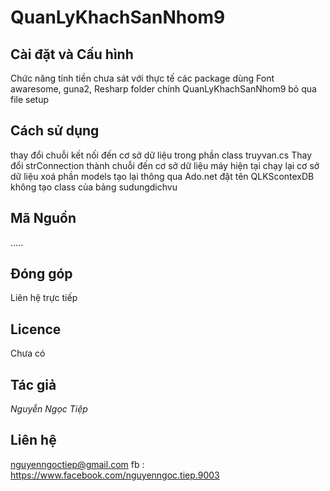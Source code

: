 # QuanLyKhachSanNhom9


## Cài đặt và Cấu hình
Chức năng tính tiền chưa sát với thực tế
các package dùng Font awaresome, guna2, Resharp
folder chính QuanLyKhachSanNhom9 bỏ qua file setup 
## Cách sử dụng

thay đổi chuỗi kết nối đến cơ sở dữ liệu trong phần class truyvan.cs 
Thay đổi strConnection thành chuỗi đến cơ sở dữ liệu máy hiện tại
chạy lại cơ sở dữ liệu xoá phần models tạo lại thông qua Ado.net đặt tên QLKScontexDB
không tạo class của bảng sudungdichvu
## Mã Nguồn

.....

## Đóng góp

Liên hệ trực tiếp

## Licence

Chưa có 

## Tác giả

 *Nguyễn Ngọc Tiệp*

## Liên hệ

nguyenngoctiep@gmail.com
fb : https://www.facebook.com/nguyenngoc.tiep.9003
